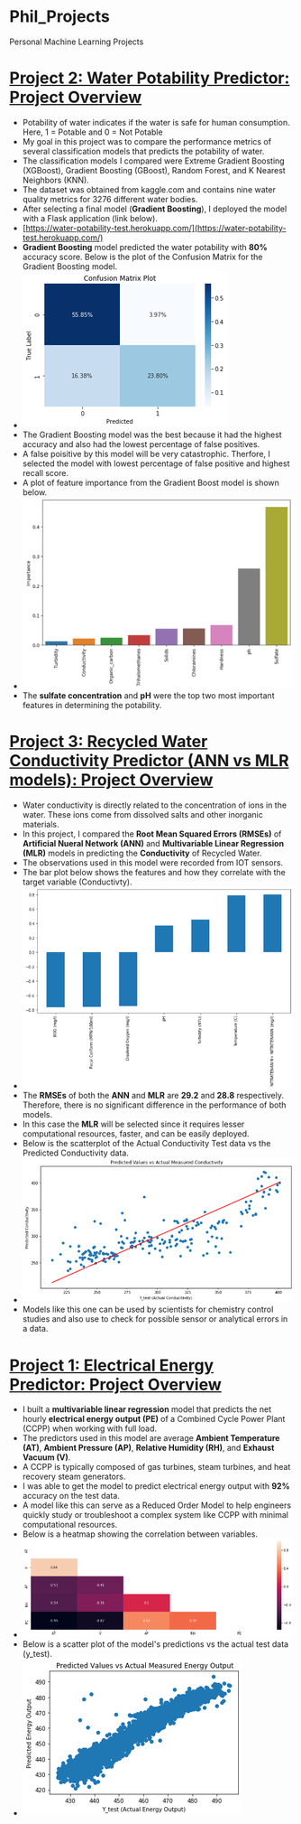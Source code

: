 # Phil_Projects
Personal Machine Learning Projects

# [Project 2: Water Potability Predictor: Project Overview](https://github.com/kwamePhilip/water_potability_predictor/blob/main/Water%20Potability%20Predictor%20(1).ipynb)
*  Potability of water indicates if the water is safe for human consumption. Here, 1 = Potable and 0 = Not Potable
*  My goal in this project was to compare the performance metrics of several classification models that predicts the potability of water.
*  The classification models I compared were Extreme Gradient Boosting (XGBoost), Gradient Boosting (GBoost), Random Forest, and K Nearest Neighbors (KNN).
*  The dataset was obtained from kaggle.com and contains nine water quality metrics for 3276 different water bodies.
*  After selecting a final model (**Gradient Boosting**), I deployed the model with a Flask application (link below).
*  [https://water-potability-test.herokuapp.com/](https://water-potability-test.herokuapp.com/)
*  **Gradient Boosting** model predicted the water potability with **80%** accuracy score. Below is the plot of the Confusion Matrix for the Gradient Boosting model.
*  ![](/images/GB_CM.png)
*  The Gradient Boosting model was the best because it had the highest accuracy and also had the lowest percentage of false positives.
*  A false poisitive by this model will be very catastrophic. Therfore, I selected the model with lowest percentage of false positive and highest recall score. 
*  A plot of feature importance from the Gradient Boost model is shown below.
*  ![](/images/impt_feat_gb.png)
*  The **sulfate concentration** and **pH** were the top two most important features in determining the potability.

#  [Project 3: Recycled Water Conductivity Predictor (ANN vs MLR models): Project Overview](https://github.com/kwamePhilip/Conductivity_Predictor_from_IOT-_sensors/blob/5dcce5023b760250b458e6306bea3d7c7c438b95/Water_Conductivity_Predictor_from_IOT_Sensing_Data.ipynb)
*  Water conductivity is directly related to the concentration of ions in the water. These ions come from dissolved salts and other inorganic materials.
*  In this project, I compared the **Root Mean Squared Errors (RMSEs)** of **Artificial Nueral Network (ANN)** and **Multivariable Linear Regression (MLR)** models in predicting the **Conductivity** of Recycled Water.
*  The observations used in this model were recorded from IOT sensors.
*  The bar plot below shows the features and how they correlate with the target variable (Conductivty).
*  ![](/images/conductivity_corr.png)
*  The **RMSEs** of both the **ANN** and **MLR** are **29.2** and **28.8** respectively. Therefore, there is no significant difference in the performance of both models.
*  In this case the **MLR** will be selected since it requires lesser computational resources, faster, and can be easily deployed.
*  Below is the scatterplot of the Actual Conductivity Test data vs the Predicted Conductivity data.
*  ![](/images/Conductivity_pred_vs_test.png)
*  Models like this one can be used by scientists for chemistry control studies and also use to check for possible sensor or analytical errors in a data.

# [Project 1: Electrical Energy Predictor: Project Overview](https://github.com/kwamePhilip/electrical_energy_predictor/blob/main/Electrical_Energy_Predictor-1%20(1).ipynb)
* I built a **multivariable linear regression** model that predicts the net hourly **electrical energy output (PE)** of a Combined Cycle Power Plant (CCPP) when working with full load.  
* The predictors used in this model are average **Ambient Temperature (AT)**, **Ambient Pressure (AP)**, **Relative Humidity (RH)**, and **Exhaust Vacuum (V)**.
*  A CCPP is typically composed of gas turbines, steam turbines, and heat recovery steam generators.
*  I was able to get the model to predict electrical energy output with **92%** accuracy on the test data. 
*  A model like this can serve as a Reduced Order Model to help engineers quickly study or troubleshoot a complex system like CCPP with minimal computational resources.
*  Below is a heatmap showing the correlation between variables.
*  ![](/images/heatmap_proj1.png)
*  Below is a scatter plot of the model's predictions vs the actual test data (y_test).
*  ![](/images/pred_vs_ytest.png)





